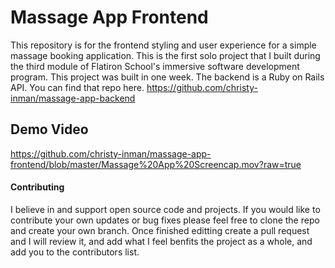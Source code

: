 # Massage App Frontend
This repository is for the frontend styling and user experience for a simple massage booking application. This is the first solo project that I built during the third module of Flatiron School's immersive software development program. This project was built in one week. The backend is a Ruby on Rails API. You can find that repo here. https://github.com/christy-inman/massage-app-backend

## Demo Video
https://github.com/christy-inman/massage-app-frontend/blob/master/Massage%20App%20Screencap.mov?raw=true

#### Contributing
I believe in and support open source code and projects. If you would like to contribute your own updates or bug fixes please feel free to clone the repo and create your own branch. Once finished editting create a pull request and I will review it, and add what I feel benfits the project as a whole, and add you to the contributors list.

